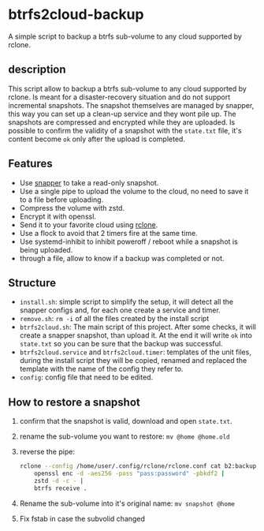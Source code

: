 # btrfs2cloud-backup

A simple script to backup a btrfs sub-volume to any cloud supported by rclone.

## description

This script allow to backup a btrfs sub-volume to any cloud supported by rclone. Is meant for a disaster-recovery situation and do not support incremental snapshots.
The snapshot themselves are managed by snapper, this way you can set up a clean-up service and they wont pile up.
The snapshots are compressed and encrypted while they are uploaded.
Is possible to confirm the validity of a snapshot with the `state.txt` file, it's content become `ok` only after the upload is completed.

## Features

- Use [snapper](https://github.com/openSUSE/snapper) to take a read-only snapshot.
- Use a single pipe to upload the volume to the cloud, no need to save it to a file before uploading.
- Compress the volume with zstd.
- Encrypt it with openssl.
- Send it to your favorite cloud using [rclone](https://rclone.org/).
- Use a flock to avoid that 2 timers fire at the same time.
- Use systemd-inhibit to inhibit poweroff / reboot while a snapshot is being uploaded.
- through a file, allow to know if a backup was completed or not.

## Structure

- `install.sh`: simple script to simplify the setup, it will detect all the snapper configs and, for each one create a service and timer.
- `remove.sh`: `rm -i` of all the files created by the install script
- `btrfs2cloud.sh`: The main script of this project. After some checks, it will create a snapper snapshot, than upload it. At the end it will write `ok` into `state.txt` so you can be sure that the backup was successful.
- `btrfs2cloud.service` and `btrfs2cloud.timer`: templates of the unit files, during the install script they will be copied, renamed and replaced the template with the name of the config they refer to.
- `config`: config file that need to be edited.

## How to restore a snapshot

1. confirm that the snapshot is valid, download and open `state.txt`.
1. rename the sub-volume you want to restore: `mv @home @home.old`
1. reverse the pipe:

    ```bash
    rclone --config /home/user/.config/rclone/rclone.conf cat b2:backup/home/snapshot |
        openssl enc -d -aes256 -pass "pass:password" -pbkdf2 |
        zstd -d -c - | 
        btrfs receive .
    ```

1. Rename the sub-volume into it's original name: `mv snapshot @home`
1. Fix fstab in case the subvolid changed
